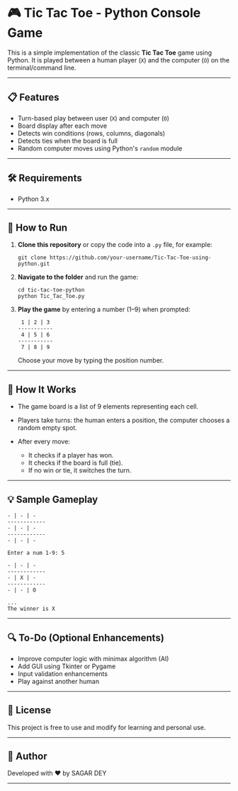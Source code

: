 # 🎮 Tic Tac Toe - Python Console Game

This is a simple implementation of the classic **Tic Tac Toe** game using Python. It is played between a human player (`X`) and the computer (`O`) on the terminal/command line.

---

## 📋 Features

- Turn-based play between user (`X`) and computer (`O`)
- Board display after each move
- Detects win conditions (rows, columns, diagonals)
- Detects ties when the board is full
- Random computer moves using Python's `random` module

---

## 🛠 Requirements

- Python 3.x

---

## 🚀 How to Run

1. **Clone this repository** or copy the code into a `.py` file, for example:

   ```
   git clone https://github.com/your-username/Tic-Tac-Toe-using-python.git
   ```

2. **Navigate to the folder** and run the game:

   ```
   cd tic-tac-toe-python
   python Tic_Tac_Toe.py
   ```

3. **Play the game** by entering a number (1–9) when prompted:

   ```
    1 | 2 | 3
   -----------
    4 | 5 | 6
   -----------
    7 | 8 | 9
   ```

   Choose your move by typing the position number.

---

## 🧠 How It Works

- The game board is a list of 9 elements representing each cell.
- Players take turns: the human enters a position, the computer chooses a random empty spot.
- After every move:

  - It checks if a player has won.
  - It checks if the board is full (tie).
  - If no win or tie, it switches the turn.

---

## 💡 Sample Gameplay

```
- | - | -
------------
- | - | -
------------
- | - | -

Enter a num 1-9: 5

- | - | -
------------
- | X | -
------------
- | - | O

...
The winner is X
```

---

## 🔍 To-Do (Optional Enhancements)

- Improve computer logic with minimax algorithm (AI)
- Add GUI using Tkinter or Pygame
- Input validation enhancements
- Play against another human

---

## 📄 License

This project is free to use and modify for learning and personal use.

---

## 🙌 Author

Developed with ❤️ by SAGAR DEY

---
